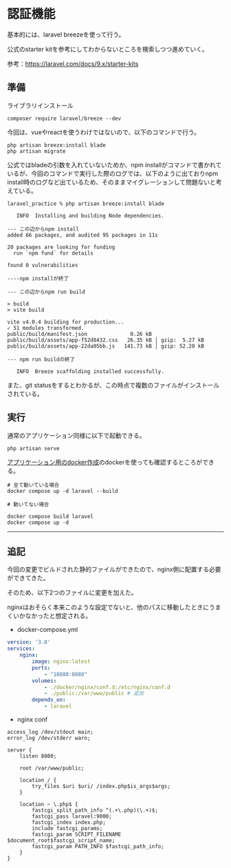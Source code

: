 # 認証機能

基本的には、laravel breezeを使って行う。

公式のstarter kitを参考にしてわからないところを検索しつつ進めていく。

参考：https://laravel.com/docs/9.x/starter-kits

## 準備

ライブラリインストール

```shell
composer require laravel/breeze --dev
```

今回は、vueやreactを使うわけではないので、以下のコマンドで行う。

```shell
php artisan breeze:install blade
php artisan migrate
```
公式ではbladeの引数を入れていないためか、npm installがコマンドで書かれているが、今回のコマンドで実行した際のログでは、以下のように出ておりnpm install時のログなど出ているため、そのままマイグレーションして問題ないと考えている。

```text
laravel_practice % php artisan breeze:install blade

   INFO  Installing and building Node dependencies.  

--- この辺からnpm install
added 66 packages, and audited 95 packages in 11s

20 packages are looking for funding
  run `npm fund` for details

found 0 vulnerabilities

----npm installが終了

--- この辺からnpm run build

> build
> vite build

vite v4.0.4 building for production...
✓ 51 modules transformed.
public/build/manifest.json              0.26 kB
public/build/assets/app-f52d8432.css   26.35 kB │ gzip:  5.27 kB
public/build/assets/app-22da05bb.js   141.73 kB │ gzip: 52.20 kB

--- npm run buildの終了

   INFO  Breeze scaffolding installed successfully.  

```

また、git statusをするとわかるが、この時点で複数のファイルがインストールされている。


## 実行

通常のアプリケーション同様に以下で起動できる。

```shell
php artisan serve
```

[アプリケーション用のdocker作成](./setting_docker.md)のdockerを使っても確認するところができる。

```shell
# 全て動いている場合
docker compose up -d laravel --build

# 動いてない場合

docker compose build laravel
docker compose up -d
```

---

## 追記

今回の変更でビルドされた静的ファイルができたので、nginx側に配置する必要ができてきた。

そのため、以下2つのファイルに変更を加えた。

nginxはおそらく本来このような設定でないと、他のパスに移動したときにうまくいかなかったと想定される。


- docker-compose.yml

``` yaml
version: '3.8'
services:
    nginx:
        image: nginx:latest
        ports:
            - "18080:8080"
        volumes:
            - ./docker/nginx/conf.d:/etc/nginx/conf.d
            - ./public:/var/www/public # 追加
        depends_on:
            - laravel
```

- nginx conf

``` 
access_log /dev/stdout main;
error_log /dev/stderr warn;

server {
    listen 8080;

    root /var/www/public;

    location / {
        try_files $uri $uri/ /index.php$is_args$args;
    }

    location ~ \.php$ {
        fastcgi_split_path_info ^(.+\.php)(\.+)$;
        fastcgi_pass laravel:9000;
        fastcgi_index index.php;
        include fastcgi_params;
        fastcgi_param SCRIPT_FILENAME $document_root$fastcgi_script_name;
        fastcgi_param PATH_INFO $fastcgi_path_info;
    }
}
```
